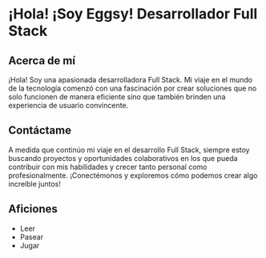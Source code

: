 # ¡Hola! ¡Soy Eggsy! Desarrollador Full Stack

## Acerca de mí

¡Hola! Soy una apasionada desarrolladora Full Stack. Mi viaje en el mundo de la tecnología comenzó con una fascinación por crear soluciones que no solo funcionen de manera eficiente sino que también brinden una experiencia de usuario convincente.

## Contáctame

A medida que continúo mi viaje en el desarrollo Full Stack, siempre estoy buscando proyectos y oportunidades colaborativos en los que pueda contribuir con mis habilidades y crecer tanto personal como profesionalmente. ¡Conectémonos y exploremos cómo podemos crear algo increíble juntos!

## Aficiones

- Leer
- Pasear
- Jugar
